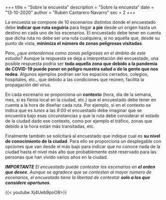 +++
title = "Sobre la encuesta"
description = "Sobre la encuesta"
date = "13-10-2020"
author = "Rubén Cantarero Navarro"
sec = 2
+++


La encuesta se compone de 10 escenarios distintos donde el encuestado debe **indicar que ruta seguiría** para llegar **a pie** desde un origen hasta un destino en cada uno de los escenarios. El encuestado debe tener en cuenta que dicha ruta no debe ser una ruta cualquiera, si no aquella que, desde su punto de vista, **minimiza el número de zonas peligrosas visitadas**.

Pero, *¿que entendemos como zonas peligrosas en el ámbito de este estudio?* Aunque la respuesta se deja a interpretación del encuestado, una posible respuesta podría ser **toda aquella zona que debido a la pandemia de COVID-19 puede poner en peligro nuestra salud o de la gente que nos rodea**. Algunos ejemplos podrían ser los espacios cerrados, colegios, hospitales, etc., que debido a las condiciones que reúnen, facilita la propagación del virus. 
 
En cada escenario se proporciona un **contexto** (hora, dia de la semana, mes, si es fiesta local en la ciudad, etc.) que el encuestado debe tener en cuenta a la hora de diseñar cada ruta. Por ejemplo, si en el contexto se indica que es *lunes* a las *9:00* el encuestado debe imaginar que se encuentra bajo esas circunstancias y que la ruta debe considerar el estado de la ciudad dado ese contexto, como por ejemplo el tráfico, zonas que debido a la hora están más transitadas, etc.

Finalmente también se solicitará al encuestado que indique cual es **su nivel de conocimiento de la ciudad**. Para ello se proporciona un desplegable con opciones que van desde el más bajo para indicar que no conoce nada de la ciudad hasta el nivel más alto que probablemente esté reservado para las personas que han vivido varios años en la ciudad.

***IMPORTANTE** El encuestado puede contestar los escenarios en **el orden que desee**. Aunque se agradece que se contesten al mayor número de escenarios, el encuestado tiene la libertad de contestar **solo a los que considere oportunos**.*

{{< youtube Xj4Ueb9poO8>}}

